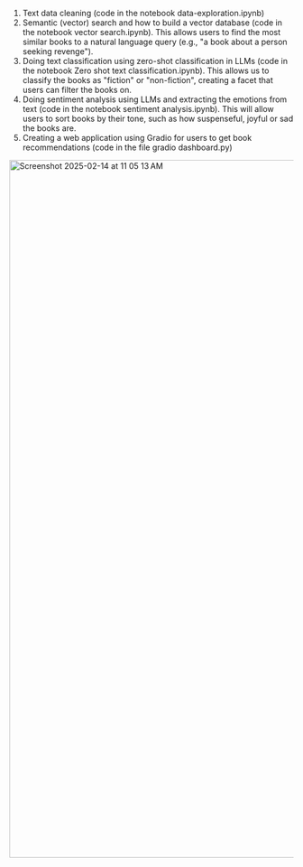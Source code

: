 1. Text data cleaning (code in the notebook data-exploration.ipynb)
2. Semantic (vector) search and how to build a vector database (code in the notebook vector search.ipynb). This allows users to find the most similar books to a natural language query (e.g., "a book about a person seeking revenge").
3. Doing text classification using zero-shot classification in LLMs (code in the notebook Zero shot text classification.ipynb). This allows us to classify the books as "fiction" or "non-fiction", creating a facet that users can filter the books on.
4. Doing sentiment analysis using LLMs and extracting the emotions from text (code in the notebook sentiment analysis.ipynb). This will allow users to sort books by their tone, such as how suspenseful, joyful or sad the books are.
5. Creating a web application using Gradio for users to get book recommendations (code in the file gradio dashboard.py)

<img width="1236" alt="Screenshot 2025-02-14 at 11 05 13 AM" src="https://github.com/user-attachments/assets/8901c2bd-da9d-4f02-870d-eee96aa8bf37" />


